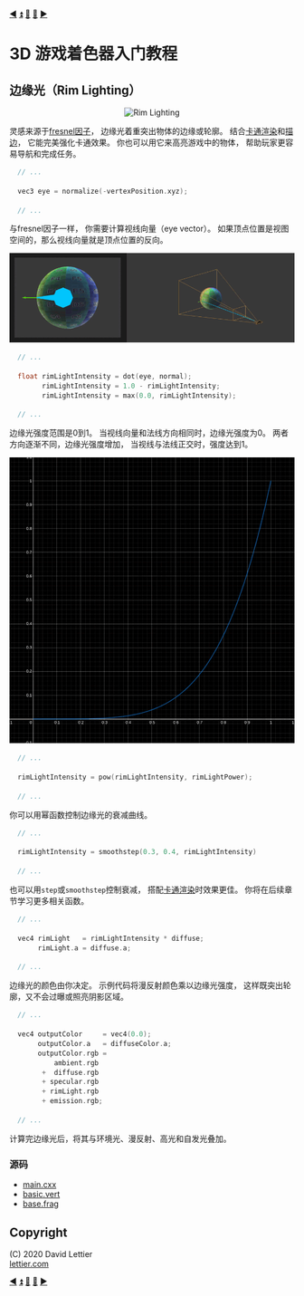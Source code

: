 [:arrow_backward:](fresnel-factor.md)
[:arrow_double_up:](../README.md)
[:arrow_up_small:](#)
[:arrow_down_small:](#copyright)
[:arrow_forward:](cel-shading.md)

# 3D 游戏着色器入门教程

## 边缘光（Rim Lighting）

<p align="center">
<img src="../resources/images/3erauzN.gif" alt="Rim Lighting" title="Rim Lighting">
</p>

灵感来源于[fresnel因子](fresnel-factor.md)，
边缘光着重突出物体的边缘或轮廓。
结合[卡通渲染](cel-shading.md)和[描边](outlining.md)，
它能完美强化卡通效果。
你也可以用它来高亮游戏中的物体，
帮助玩家更容易导航和完成任务。

```c
  // ...

  vec3 eye = normalize(-vertexPosition.xyz);

  // ...
```

与fresnel因子一样，
你需要计算视线向量（eye vector）。
如果顶点位置是视图空间的，那么视线向量就是顶点位置的反向。

<p align="center">
<img src="../resources/images/mMsQFbE.gif" alt="Rim Light" title="Rim Light">
</p>

```c
  // ...

  float rimLightIntensity = dot(eye, normal);
        rimLightIntensity = 1.0 - rimLightIntensity;
        rimLightIntensity = max(0.0, rimLightIntensity);

  // ...
```

边缘光强度范围是0到1。
当视线向量和法线方向相同时，边缘光强度为0。
两者方向逐渐不同，边缘光强度增加，
当视线与法线正交时，强度达到1。

<p align="center">
<img src="../resources/images/AAFI8p1.gif" alt="Rim Light Power" title="Rim Light Power">
</p>

```c
  // ...

  rimLightIntensity = pow(rimLightIntensity, rimLightPower);

  // ...
```

你可以用幂函数控制边缘光的衰减曲线。

```c
  // ...

  rimLightIntensity = smoothstep(0.3, 0.4, rimLightIntensity)

  // ...
```

也可以用`step`或`smoothstep`控制衰减，
搭配[卡通渲染](cel-shading.md)时效果更佳。
你将在后续章节学习更多相关函数。

```c
  // ...

  vec4 rimLight   = rimLightIntensity * diffuse;
       rimLight.a = diffuse.a;

  // ...
```

边缘光的颜色由你决定。
示例代码将漫反射颜色乘以边缘光强度，
这样既突出轮廓，又不会过曝或照亮阴影区域。

```c
  // ...

  vec4 outputColor     = vec4(0.0);
       outputColor.a   = diffuseColor.a;
       outputColor.rgb =
           ambient.rgb
        +  diffuse.rgb
        + specular.rgb
        + rimLight.rgb
        + emission.rgb;

  // ...
```

计算完边缘光后，将其与环境光、漫反射、高光和自发光叠加。

### 源码

- [main.cxx](../demonstration/src/main.cxx)
- [basic.vert](../demonstration/shaders/vertex/basic.vert)
- [base.frag](../demonstration/shaders/fragment/base.frag)

## Copyright

(C) 2020 David Lettier
<br>
[lettier.com](https://www.lettier.com)

[:arrow_backward:](fresnel-factor.md)
[:arrow_double_up:](../README.md)
[:arrow_up_small:](#)
[:arrow_down_small:](#copyright)
[:arrow_forward:](cel-shading.md)
